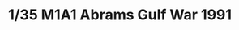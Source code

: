 ---
layout: product
title: "1/35 M1A1 Abrams Gulf War 1991"
price: "6000" 
desc: "Maketa"
img_path: "/assets/img/RFM5006.jpg"
brand: "N/A"
available: false
special_offer: false
new: false
soon: false
cat: "010000"
subcat: "010800"
subsubcat: "0N/A"
sifra: "RFM5006"
popular: false
---
